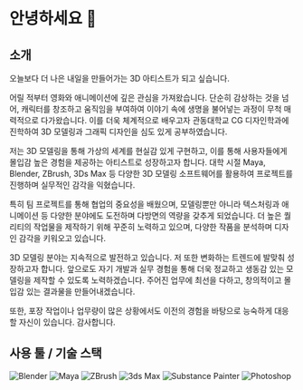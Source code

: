 <h1>안녕하세요 👋</h1>

<div class="section">
  <h2>소개</h2>
  <p>오늘보다 더 나은 내일을 만들어가는 3D 아티스트가 되고 싶습니다.</p>
  <p>
    어릴 적부터 영화와 애니메이션에 깊은 관심을 가져왔습니다. 단순히 감상하는 것을 넘어, 캐릭터를 창조하고 움직임을 부여하여 이야기 속에 생명을 불어넣는 과정이 무척 매력적으로 다가왔습니다.
    이를 더욱 체계적으로 배우고자 관동대학교 CG 디자인학과에 진학하여 3D 모델링과 그래픽 디자인을 심도 있게 공부하였습니다.
  </p>
  <p>
    저는 3D 모델링을 통해 가상의 세계를 현실감 있게 구현하고, 이를 통해 사용자들에게 몰입감 높은 경험을 제공하는 아티스트로 성장하고자 합니다.
    대학 시절 Maya, Blender, ZBrush, 3Ds Max 등 다양한 3D 모델링 소프트웨어를 활용하여 프로젝트를 진행하며 실무적인 감각을 익혔습니다.
  </p>
  <p>
    특히 팀 프로젝트를 통해 협업의 중요성을 배웠으며, 모델링뿐만 아니라 텍스처링과 애니메이션 등 다양한 분야에도 도전하며 다방면의 역량을 갖추게 되었습니다.
    더 높은 퀄리티의 작업물을 제작하기 위해 꾸준히 노력하고 있으며, 다양한 작품을 분석하며 디자인 감각을 키워오고 있습니다.
  </p>
  <p>
    3D 모델링 분야는 지속적으로 발전하고 있습니다. 저 또한 변화하는 트렌드에 발맞춰 성장하고자 합니다.
    앞으로도 자기 개발과 실무 경험을 통해 더욱 정교하고 생동감 있는 모델링을 제작할 수 있도록 노력하겠습니다.
    주어진 업무에 최선을 다하고, 창의적이고 몰입감 있는 결과물을 만들어내겠습니다.
  </p>
  <p>
    또한, 포장 작업이나 업무량이 많은 상황에서도 이전의 경험을 바탕으로 능숙하게 대응할 자신이 있습니다. 감사합니다.
  </p>
</div>

<h2>사용 툴 / 기술 스택</h2>

![Blender](https://img.shields.io/badge/-Blender-F5792A?style=for-the-badge&logo=blender&logoColor=ffffff)
![Maya](https://img.shields.io/badge/-Maya-1E94D2?style=for-the-badge&logo=autodesk&logoColor=ffffff)
![ZBrush](https://img.shields.io/badge/-ZBrush-E94E31?style=for-the-badge&logoColor=ffffff)
![3ds Max](https://img.shields.io/badge/-3ds%20Max-006699?style=for-the-badge&logo=autodesk&logoColor=ffffff)
![Substance Painter](https://img.shields.io/badge/-Substance%20Painter-FF6C00?style=for-the-badge&logo=adobe&logoColor=ffffff)
![Photoshop](https://img.shields.io/badge/-Photoshop-31A8FF?style=for-the-badge&logo=adobephotoshop&logoColor=ffffff)
